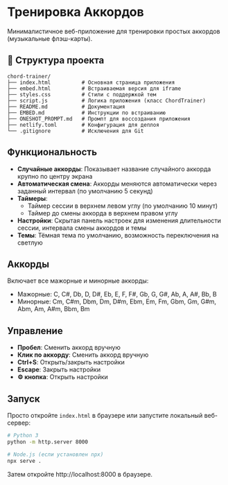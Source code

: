 # Тренировка Аккордов

Минималистичное веб-приложение для тренировки простых аккордов (музыкальные флэш-карты).

## 📁 Структура проекта

```
chord-trainer/
├── index.html          # Основная страница приложения
├── embed.html          # Встраиваемая версия для iframe
├── styles.css          # Стили с поддержкой тем
├── script.js           # Логика приложения (класс ChordTrainer)
├── README.md           # Документация
├── EMBED.md            # Инструкции по встраиванию
├── ONESHOT_PROMPT.md   # Промпт для воссоздания приложения
├── netlify.toml        # Конфигурация для деплоя
└── .gitignore          # Исключения для Git
```

## Функциональность

- **Случайные аккорды**: Показывает название случайного аккорда крупно по центру экрана
- **Автоматическая смена**: Аккорды меняются автоматически через заданный интервал (по умолчанию 5 секунд)
- **Таймеры**: 
  - Таймер сессии в верхнем левом углу (по умолчанию 10 минут)
  - Таймер до смены аккорда в верхнем правом углу
- **Настройки**: Скрытая панель настроек для изменения длительности сессии, интервала смены аккордов и темы
- **Темы**: Тёмная тема по умолчанию, возможность переключения на светлую

## Аккорды

Включает все мажорные и минорные аккорды:
- Мажорные: C, C#, Db, D, D#, Eb, E, F, F#, Gb, G, G#, Ab, A, A#, Bb, B
- Минорные: Cm, C#m, Dbm, Dm, D#m, Ebm, Em, Fm, Gbm, Gm, G#m, Abm, Am, A#m, Bbm, Bm

## Управление

- **Пробел**: Сменить аккорд вручную
- **Клик по аккорду**: Сменить аккорд вручную
- **Ctrl+S**: Открыть/закрыть настройки
- **Escape**: Закрыть настройки
- **⚙️ кнопка**: Открыть настройки

## Запуск

Просто откройте `index.html` в браузере или запустите локальный веб-сервер:

```bash
# Python 3
python -m http.server 8000

# Node.js (если установлен npx)
npx serve .
```

Затем откройте http://localhost:8000 в браузере.
